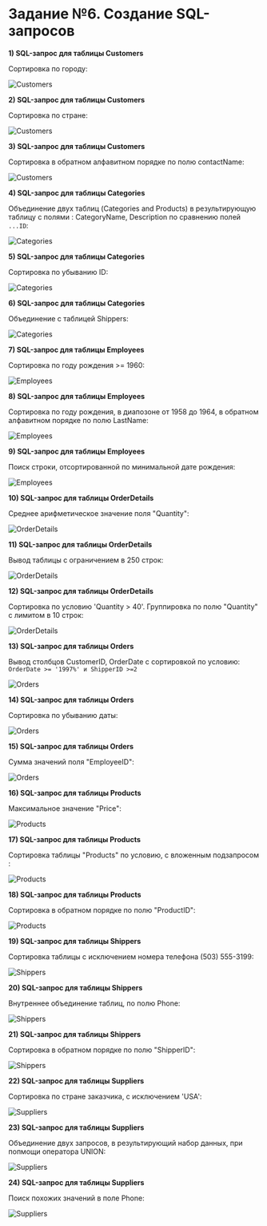 # Задание №6. Создание SQL-запросов

__1) SQL-запрос для таблицы Customers__

Сортировка по городу:

![Customers](materials/1.png)

__2) SQL-запрос для таблицы Customers__

Сортировка по стране:

![Customers](materials/2.png)

__3) SQL-запрос для таблицы Customers__

Сортировка в обратном алфавитном порядке по полю contactName:

![Customers](materials/3.png)

__4) SQL-запрос для таблицы Categories__

Объединение двух таблиц (Categories and Products) в результирующую таблицу с полями : CategoryName, Description по сравнению полей `...ID`:

![Categories](materials/4.png)

__5) SQL-запрос для таблицы Categories__

Сортировка по убыванию ID:

![Categories](materials/5.png)

__6) SQL-запрос для таблицы Categories__

Объединение с таблицей Shippers:

![Categories](materials/6.png)

__7) SQL-запрос для таблицы Employees__

Сортировка по году рождения >= 1960:

![Employees](materials/7.png)

__8) SQL-запрос для таблицы Employees__

Сортировка по году рождения, в диапозоне от 1958 до 1964, в обратном алфавитном порядке по полю LastName:

![Employees](materials/8.png)

__9) SQL-запрос для таблицы Employees__

Поиск строки, отсортированной по минимальной дате рождения:

![Employees](materials/9.png)

__10) SQL-запрос для таблицы OrderDetails__

Среднее арифметическое значение поля "Quantity":

![OrderDetails](materials/10.png)

__11) SQL-запрос для таблицы OrderDetails__

Вывод таблицы с ограничением в 250 строк:

![OrderDetails](materials/11.png)

__12) SQL-запрос для таблицы OrderDetails__

Сортировка по условию 'Quantity > 40'. Группировка по полю "Quantity" с лимитом в 10 строк:

![OrderDetails](materials/12.png)

__13) SQL-запрос для таблицы Orders__

Вывод столбцов CustomerID, OrderDate с сортировкой по условию: `OrderDate >= '1997%' и ShipperID >=2`

![Orders](materials/13.png)

__14) SQL-запрос для таблицы Orders__

Сортировка по убыванию даты:

![Orders](materials/14.png)

__15) SQL-запрос для таблицы Orders__

Cумма значений поля "EmployeeID":

![Orders](materials/15.png)

__16) SQL-запрос для таблицы Products__

Максимальное значение "Price":

![Products](materials/16.png)

__17) SQL-запрос для таблицы Products__

Сортировка таблицы "Products" по условию, с вложенным подзапросом :

![Products](materials/17.png)

__18) SQL-запрос для таблицы Products__

Сортировка в обратном порядке по полю "ProductID":

![Products](materials/18.png)

__19) SQL-запрос для таблицы Shippers__

Сортировка таблицы с исключением номера телефона (503) 555-3199:

![Shippers](materials/19.png)

__20) SQL-запрос для таблицы Shippers__

Внутреннее объединение таблиц, по полю Phone:

![Shippers](materials/20.png)

__21) SQL-запрос для таблицы Shippers__

Сортировка в обратном порядке по полю "ShipperID":

![Shippers](materials/21.png)

__22) SQL-запрос для таблицы Suppliers__

Сортировка по стране заказчика, с исключением 'USA':

![Suppliers](materials/22.png)

__23) SQL-запрос для таблицы Suppliers__

Объединение двух запросов, в результирующий набор данных, при попмощи оператора UNION:

![Suppliers](materials/23.png)

__24) SQL-запрос для таблицы Suppliers__

Поиск похожих значений в поле Phone:

![Suppliers](materials/24.png)
